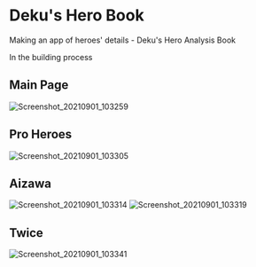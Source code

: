 # Deku's Hero Book
Making an app of heroes' details - Deku's Hero Analysis Book

In the building process
## Main Page
![Screenshot_20210901_103259](https://user-images.githubusercontent.com/72869428/131615384-8999bfb4-46b4-44f7-b015-2e5a8558a4bd.jpg)

## Pro Heroes
![Screenshot_20210901_103305](https://user-images.githubusercontent.com/72869428/131615379-d6982a5c-d5d0-4942-819d-d55d8dc9bd3c.jpg)


## Aizawa
![Screenshot_20210901_103314](https://user-images.githubusercontent.com/72869428/131615381-44469169-acbe-481e-a9ef-66ee9b21dfe9.jpg)
![Screenshot_20210901_103319](https://user-images.githubusercontent.com/72869428/131615382-d312ab27-459c-4b91-b796-b9712bd35363.jpg)

## Twice
![Screenshot_20210901_103341](https://user-images.githubusercontent.com/72869428/131615483-9f02f52c-d816-4598-8b2c-21973a168783.jpg)


